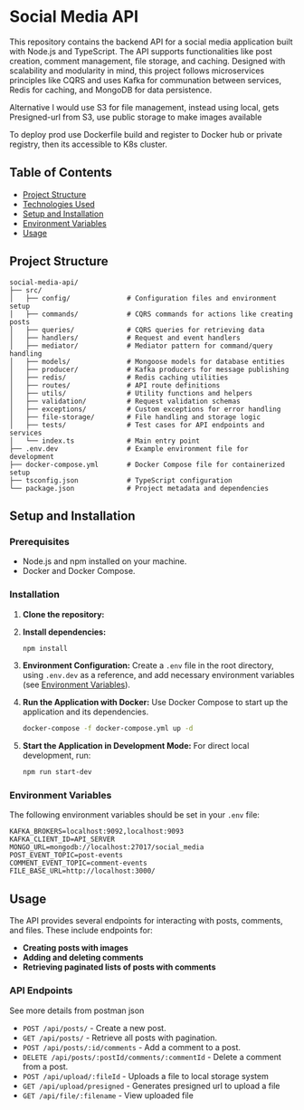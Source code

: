 
# Social Media API

This repository contains the backend API for a social media application built with Node.js and TypeScript. The API supports functionalities like post creation, comment management, file storage, and caching. Designed with scalability and modularity in mind, this project follows microservices principles like CQRS and uses Kafka for communation between services, Redis for caching, and MongoDB for data persistence.

Alternative I would use S3 for file management, instead using local, gets Presigned-url from S3, use public storage to make images available

To deploy prod use Dockerfile build and register to Docker hub or private registry, then its accessible to K8s cluster.

## Table of Contents

- [Project Structure](#project-structure)
- [Technologies Used](#technologies-used)
- [Setup and Installation](#setup-and-installation)
- [Environment Variables](#environment-variables)
- [Usage](#usage)

## Project Structure

```plaintext
social-media-api/
├── src/
│   ├── config/              # Configuration files and environment setup
│   ├── commands/            # CQRS commands for actions like creating posts
│   ├── queries/             # CQRS queries for retrieving data
│   ├── handlers/            # Request and event handlers
│   ├── mediator/            # Mediator pattern for command/query handling
│   ├── models/              # Mongoose models for database entities
│   ├── producer/            # Kafka producers for message publishing
│   ├── redis/               # Redis caching utilities
│   ├── routes/              # API route definitions
│   ├── utils/               # Utility functions and helpers
│   ├── validation/          # Request validation schemas
│   ├── exceptions/          # Custom exceptions for error handling
│   ├── file-storage/        # File handling and storage logic
│   ├── tests/               # Test cases for API endpoints and services
│   └── index.ts             # Main entry point
├── .env.dev                 # Example environment file for development
├── docker-compose.yml       # Docker Compose file for containerized setup
├── tsconfig.json            # TypeScript configuration
└── package.json             # Project metadata and dependencies
```

## Setup and Installation

### Prerequisites

- Node.js and npm installed on your machine.
- Docker and Docker Compose.

### Installation

1. **Clone the repository:**
   
2. **Install dependencies:**
   ```bash
   npm install
   ```

3. **Environment Configuration:**
   Create a `.env` file in the root directory, using `.env.dev` as a reference, and add necessary environment variables (see [Environment Variables](#environment-variables)).

4. **Run the Application with Docker:**
   Use Docker Compose to start up the application and its dependencies.
   ```bash
   docker-compose -f docker-compose.yml up -d
   ```

5. **Start the Application in Development Mode:**
   For direct local development, run:
   ```bash
   npm run start-dev
   ```

### Environment Variables

The following environment variables should be set in your `.env` file:

```plaintext
KAFKA_BROKERS=localhost:9092,localhost:9093
KAFKA_CLIENT_ID=API_SERVER
MONGO_URL=mongodb://localhost:27017/social_media
POST_EVENT_TOPIC=post-events
COMMENT_EVENT_TOPIC=comment-events
FILE_BASE_URL=http://localhost:3000/
```

## Usage

The API provides several endpoints for interacting with posts, comments, and files. These include endpoints for:

- **Creating posts with images**
- **Adding and deleting comments**
- **Retrieving paginated lists of posts with comments**

### API Endpoints

See more details from postman json

- `POST /api/posts/` - Create a new post.
- `GET /api/posts/` - Retrieve all posts with pagination.
- `POST /api/posts/:id/comments` - Add a comment to a post.
- `DELETE /api/posts/:postId/comments/:commentId` - Delete a comment from a post.
- `POST /api/upload/:fileId` - Uploads a file to local storage system
- `GET /api/upload/presigned` - Generates presigned url to upload a file
- `GET /api/file/:filename` - View uploaded file
